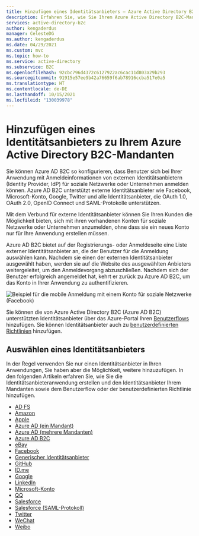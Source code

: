 ```yaml
---
title: Hinzufügen eines Identitätsanbieters – Azure Active Directory B2C
description: Erfahren Sie, wie Sie Ihrem Azure Active Directory B2C-Mandanten einen Identitätsanbieter hinzufügen.
services: active-directory-b2c
author: kengaderdus
manager: CelesteDG
ms.author: kengaderdus
ms.date: 04/29/2021
ms.custom: mvc
ms.topic: how-to
ms.service: active-directory
ms.subservice: B2C
ms.openlocfilehash: 92cbc796d4372c6127922ac6cac11d803a29b293
ms.sourcegitcommit: 91915e57ee9b42a76659f6ab78916ccba517e0a5
ms.translationtype: HT
ms.contentlocale: de-DE
ms.lasthandoff: 10/15/2021
ms.locfileid: "130039978"
---
```

# <a name="add-an-identity-provider-to-your-azure-active-directory-b2c-tenant"></a>Hinzufügen eines Identitätsanbieters zu Ihrem Azure Active Directory B2C-Mandanten

Sie können Azure AD B2C so konfigurieren, dass Benutzer sich bei Ihrer Anwendung mit Anmeldeinformationen von externen Identitätsanbietern (Identity Provider, IdP) für soziale Netzwerke oder Unternehmen anmelden können. Azure AD B2C unterstützt externe Identitätsanbieter wie Facebook, Microsoft-Konto, Google, Twitter und alle Identitätsanbieter, die OAuth 1.0, OAuth 2.0, OpenID Connect und SAML-Protokolle unterstützen.

Mit dem Verbund für externe Identitätsanbieter können Sie Ihren Kunden die Möglichkeit bieten, sich mit ihren vorhandenen Konten für soziale Netzwerke oder Unternehmen anzumelden, ohne dass sie ein neues Konto nur für Ihre Anwendung erstellen müssen.

Azure AD B2C bietet auf der Registrierungs- oder Anmeldeseite eine Liste externer Identitätsanbieter an, die der Benutzer für die Anmeldung auswählen kann. Nachdem sie einen der externen Identitätsanbieter ausgewählt haben, werden sie auf die Website des ausgewählten Anbieters weitergeleitet, um den Anmeldevorgang abzuschließen. Nachdem sich der Benutzer erfolgreich angemeldet hat, kehrt er zurück zu Azure AD B2C, um das Konto in Ihrer Anwendung zu authentifizieren.

![Beispiel für die mobile Anmeldung mit einem Konto für soziale Netzwerke (Facebook)](media/add-identity-provider/external-idp.png)

Sie können die von Azure Active Directory B2C (Azure AD B2C) unterstützten Identitätsanbieter über das Azure-Portal Ihren [Benutzerflows](user-flow-overview.md) hinzufügen. Sie können Identitätsanbieter auch zu [benutzerdefinierten Richtlinien](user-flow-overview.md) hinzufügen.

## <a name="select-an-identity-provider"></a>Auswählen eines Identitätsanbieters

In der Regel verwenden Sie nur einen Identitätsanbieter in Ihren Anwendungen, Sie haben aber die Möglichkeit, weitere hinzuzufügen. In den folgenden Artikeln erfahren Sie, wie Sie die Identitätsanbieteranwendung erstellen und den Identitätsanbieter Ihrem Mandanten sowie dem Benutzerflow oder der benutzerdefinierten Richtlinie hinzufügen.

* [AD FS](identity-provider-adfs.md)
* [Amazon](identity-provider-amazon.md)
* [Apple](identity-provider-apple-id.md)
* [Azure AD (ein Mandant)](identity-provider-azure-ad-single-tenant.md)
* [Azure AD (mehrere Mandanten)](identity-provider-azure-ad-multi-tenant.md)
* [Azure AD B2C](identity-provider-azure-ad-b2c.md)
* [eBay](identity-provider-ebay.md)
* [Facebook](identity-provider-facebook.md)
* [Generischer Identitätsanbieter](identity-provider-generic-openid-connect.md)
* [GitHub](identity-provider-github.md)
* [ID.me](identity-provider-id-me.md)
* [Google](identity-provider-google.md)
* [LinkedIn](identity-provider-linkedin.md)
* [Microsoft-Konto](identity-provider-microsoft-account.md)
* [QQ](identity-provider-qq.md)
* [Salesforce](identity-provider-salesforce.md)
* [Salesforce (SAML-Protokoll)](identity-provider-salesforce-saml.md)
* [Twitter](identity-provider-twitter.md)
* [WeChat](identity-provider-wechat.md)
* [Weibo](identity-provider-weibo.md)
